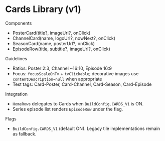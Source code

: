 # Cards Library (v1)

Components
- PosterCard(title?, imageUrl?, onClick)
- ChannelCard(name, logoUrl?, nowNext?, onClick)
- SeasonCard(name, posterUrl?, onClick)
- EpisodeRow(title, subtitle?, imageUrl?, onClick)

Guidelines
- Ratios: Poster 2:3, Channel ~16:10, Episode 16:9
- Focus: `focusScaleOnTv` + `tvClickable`; decorative images use `contentDescription=null` when appropriate
- Test tags: Card-Poster, Card-Channel, Card-Season, Card-Episode

Integration
- `HomeRows` delegates to Cards when `BuildConfig.CARDS_V1` is ON.
- Series episode list renders `EpisodeRow` under the flag.

Flags
- `BuildConfig.CARDS_V1` (default ON). Legacy tile implementations remain as fallback.
